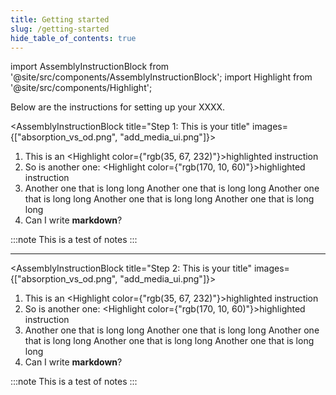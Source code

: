 ```yaml
---
title: Getting started
slug: /getting-started
hide_table_of_contents: true
---
```


import AssemblyInstructionBlock from '@site/src/components/AssemblyInstructionBlock';
import Highlight from '@site/src/components/Highlight';

Below are the instructions for setting up your XXXX.

<AssemblyInstructionBlock title="Step 1: This is your title" images={["absorption_vs_od.png", "add_media_ui.png"]}>

1. This is an <Highlight color={"rgb(35, 67, 232)"}>highlighted instruction</Highlight>
2. So is another one: <Highlight color={"rgb(170, 10, 60)"}>highlighted instruction</Highlight>
3. Another one that is long long Another one that is long long Another one that is long long Another one that is long long Another one that is long long
4. Can I write **markdown**?

:::note
This is a test of notes
:::

</AssemblyInstructionBlock>

-----

<AssemblyInstructionBlock title="Step 2: This is your title" images={["absorption_vs_od.png", "add_media_ui.png"]}>

1. This is an <Highlight color={"rgb(35, 67, 232)"}>highlighted instruction</Highlight>
2. So is another one: <Highlight color={"rgb(170, 10, 60)"}>highlighted instruction</Highlight>
3. Another one that is long long Another one that is long long Another one that is long long Another one that is long long Another one that is long long
4. Can I write **markdown**?

:::note
This is a test of notes
:::

</AssemblyInstructionBlock>



